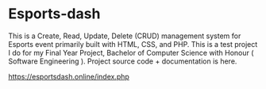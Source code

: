 # Esports-dash
This is a Create, Read, Update, Delete (CRUD) management system for Esports event primarily built with HTML, CSS, and PHP. This is a test project I do for my Final Year Project, Bachelor of Computer Science with Honour ( Software Engineering ). Project source code + documentation is here.

https://esportsdash.online/index.php
